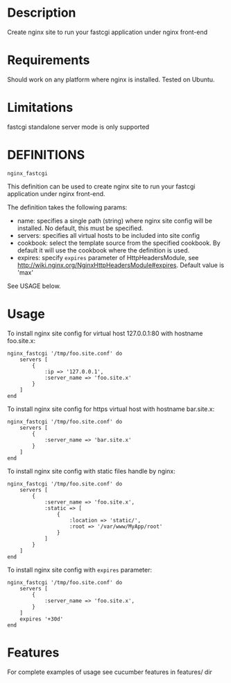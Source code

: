 Description
===
Create nginx site to run your fastcgi application under nginx front-end

Requirements
===
Should work on any platform where nginx is installed. Tested on Ubuntu.

Limitations
===
fastcgi standalone server mode is only supported

DEFINITIONS
===
``nginx_fastcgi``

This definition can be used to create nginx site to run your fastcgi application under nginx front-end.
 
The definition takes the following params:
 
* name: specifies a single path (string) where nginx site config will be installed. No default, this must be specified.
* servers: specifies all virtual hosts to be included into site config
* cookbook: select the template source from the specified cookbook. By default it will use the cookbook where the definition is used.
* expires: specify `expires` parameter of HttpHeadersModule, see http://wiki.nginx.org/NginxHttpHeadersModule#expires. Default value is 'max'

See USAGE below.

Usage
===

To install nginx site config for virtual host 127.0.0.1:80 with hostname foo.site.x:
    
    nginx_fastcgi '/tmp/foo.site.conf' do
        servers [
            {
                :ip => '127.0.0.1',
                :server_name => 'foo.site.x'
            }
        ]
    end


To install nginx site config for https virtual host with hostname bar.site.x:
    
    nginx_fastcgi '/tmp/foo.site.conf' do
        servers [
            {
                :server_name => 'bar.site.x'
            }
        ]
    end

To install nginx site config with static files handle by nginx:

    nginx_fastcgi '/tmp/foo.site.conf' do
        servers [
            {
                :server_name => 'foo.site.x',
                :static => [
                    {
                        :location => 'static/',
                        :root => '/var/www/MyApp/root'
                    }
                ]
            }
        ]
    end

To install nginx site config with `expires` parameter:

    nginx_fastcgi '/tmp/foo.site.conf' do
        servers [
            {
                :server_name => 'foo.site.x',
            }
        ]
        expires '+30d'
    end

Features
===

For complete examples of usage see cucumber features in features/ dir

